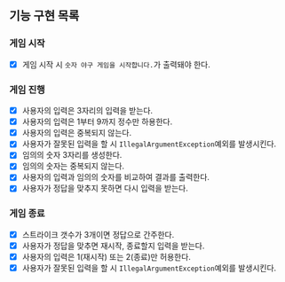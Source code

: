 ## 기능 구현 목록

### 게임 시작

- [x] 게임 시작 시 `숫자 야구 게임을 시작합니다.`가 출력돼야 한다.

### 게임 진행

- [x] 사용자의 입력은 3자리의 입력을 받는다.
- [x] 사용자의 입력은 1부터 9까지 정수만 하용한다.
- [x] 사용자의 입력은 중복되지 않는다.
- [x] 사용자가 잘못된 입력을 할 시 `IllegalArgumentException`예외를 발생시킨다.
- [x] 임의의 숫자 3자리를 생성한다.
- [x] 임의의 숫자는 중복되지 않는다.
- [x] 사용자의 입력과 임의의 숫자를 비교하여 결과를 출력한다.
- [x] 사용자가 정답을 맞추지 못하면 다시 입력을 받는다.

### 게임 종료

- [x] 스트라이크 갯수가 3개이면 정답으로 간주한다.
- [x] 사용자가 정답을 맞추면 재시작, 종료할지 입력을 받는다.
- [x] 사용자의 입력은 1(재시작) 또는 2(종료)만 허용한다.
- [x] 사용자가 잘못된 입력을 할 시 `IllegalArgumentException`예외를 발생시킨다.
